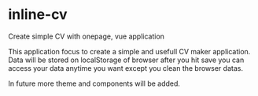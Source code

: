 # inline-cv
Create simple CV with onepage, vue application


This application focus to create a simple and usefull CV maker application.
Data will be stored on localStorage of browser
after you hit save you can access your data anytime you want except you clean the browser datas.

In future more theme and components will be added.



